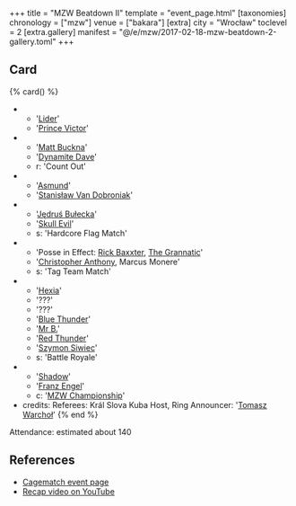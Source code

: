 +++
title = "MZW Beatdown II"
template = "event_page.html"
[taxonomies]
chronology = ["mzw"]
venue = ["bakara"]
[extra]
city = "Wrocław"
toclevel = 2
[extra.gallery]
manifest = "@/e/mzw/2017-02-18-mzw-beatdown-2-gallery.toml"
+++

## Card

{% card() %}
- - '[Lider](@/w/lider.md)'
  - '[Prince Victor](@/w/vic-golden.md)'
- - '[Matt Buckna](@/w/matt-buckna.md)'
  - '[Dynamite Dave](@/w/dynamite-dave.md)'
  - r: 'Count Out'
- - '[Asmund](@/w/asmund.md)'
  - '[Stanisław Van Dobroniak](@/w/stanislaw-van-dobroniak.md)'
- - '[Jędruś Bułecka](@/w/jedrus-bulecka.md)'
  - '[Skull Evil](@/w/skull-evil.md)'
  - s: 'Hardcore Flag Match'
- - 'Posse in Effect: [Rick Baxxter](@/w/rick-baxxter.md), [The Grannatic](@/w/the-grannatic.md)'
  - '[Christopher Anthony](@/w/christopher-anthony.md), Marcus Monere'
  - s: 'Tag Team Match'
- - '[Hexia](@/w/hexia.md)'
  - '???'
  - '???'
  - '[Blue Thunder](@/w/blue-thunder.md)'
  - '[Mr B.](@/w/mr-b.md)'
  - '[Red Thunder](@/w/red-thunder.md)'
  - '[Szymon Siwiec](@/w/szymon-siwiec.md)'
  - s: 'Battle Royale'
- - '[Shadow](@/w/shadow.md)'
  - '[Franz Engel](@/w/franz-engel.md)'
  - c: '[MZW Championship](@/c/mzw-championship.md)'
- credits:
    Referees: Král Slova Kuba
    Host, Ring Announcer: '[Tomasz Warchoł](@/w/tomasz-warchol.md)'
{% end %}

Attendance: estimated about 140

## References

* [Cagematch event page](https://www.cagematch.net/?id=1&nr=169774)
* [Recap video on YouTube](https://www.youtube.com/watch?v=lXoy7eRsZ88)
